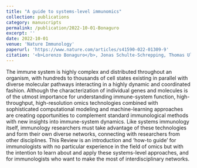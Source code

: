 ```yaml
---
title: "A guide to systems-level immunomics"
collection: publications
category: manuscripts
permalink: /publication/2022-10-01-Bonaguro
excerpt: ''
date: 2022-10-01
venue: 'Nature Immunology'
paperurl: 'https://www.nature.com/articles/s41590-022-01309-9'
citation: '<b>Lorenzo Bonaguro</b>, Jonas Schulte-Schrepping, Thomas Ulas, Anna C Aschenbrenner, Marc Beyer, Joachim L Schultze. (2022). &quot;A guide to systems-level immunomics; <i>Nature Immunology</i>. 23(10)'
---
```


The immune system is highly complex and distributed throughout an organism, with hundreds to thousands of cell states existing in parallel with diverse molecular pathways interacting in a highly dynamic and coordinated fashion. Although the characterization of individual genes and molecules is of the utmost importance for understanding immune-system function, high-throughput, high-resolution omics technologies combined with sophisticated computational modeling and machine-learning approaches are creating opportunities to complement standard immunological methods with new insights into immune-system dynamics. Like systems immunology itself, immunology researchers must take advantage of these technologies and form their own diverse networks, connecting with researchers from other disciplines. This Review is an introduction and ‘how-to guide’ for immunologists with no particular experience in the field of omics but with the intention to learn about and apply these systems-level approaches, and for immunologists who want to make the most of interdisciplinary networks.
